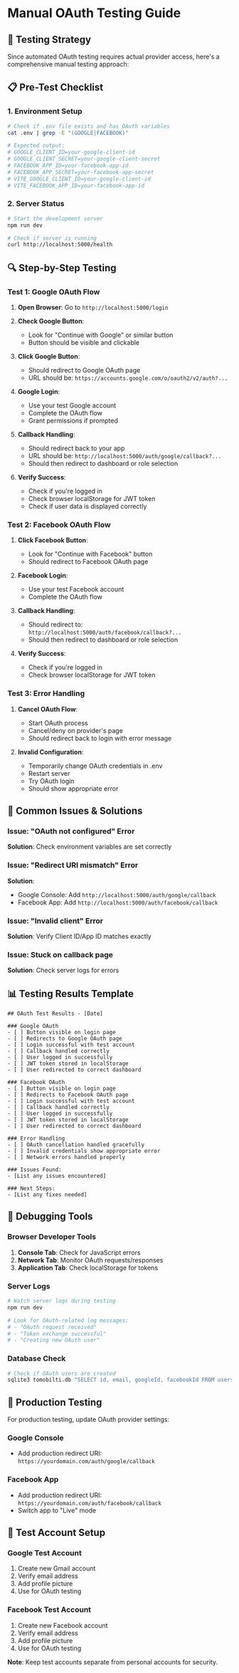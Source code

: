 # Manual OAuth Testing Guide

## 🎯 Testing Strategy

Since automated OAuth testing requires actual provider access, here's a comprehensive manual testing approach:

## 📋 Pre-Test Checklist

### 1. Environment Setup
```bash
# Check if .env file exists and has OAuth variables
cat .env | grep -E "(GOOGLE|FACEBOOK)"

# Expected output:
# GOOGLE_CLIENT_ID=your-google-client-id
# GOOGLE_CLIENT_SECRET=your-google-client-secret
# FACEBOOK_APP_ID=your-facebook-app-id
# FACEBOOK_APP_SECRET=your-facebook-app-secret
# VITE_GOOGLE_CLIENT_ID=your-google-client-id
# VITE_FACEBOOK_APP_ID=your-facebook-app-id
```

### 2. Server Status
```bash
# Start the development server
npm run dev

# Check if server is running
curl http://localhost:5000/health
```

## 🔍 Step-by-Step Testing

### Test 1: Google OAuth Flow

1. **Open Browser**: Go to `http://localhost:5000/login`

2. **Check Google Button**: 
   - Look for "Continue with Google" or similar button
   - Button should be visible and clickable

3. **Click Google Button**:
   - Should redirect to Google OAuth page
   - URL should be: `https://accounts.google.com/o/oauth2/v2/auth?...`

4. **Google Login**:
   - Use your test Google account
   - Complete the OAuth flow
   - Grant permissions if prompted

5. **Callback Handling**:
   - Should redirect back to your app
   - URL should be: `http://localhost:5000/auth/google/callback?...`
   - Should then redirect to dashboard or role selection

6. **Verify Success**:
   - Check if you're logged in
   - Check browser localStorage for JWT token
   - Check if user data is displayed correctly

### Test 2: Facebook OAuth Flow

1. **Click Facebook Button**:
   - Look for "Continue with Facebook" button
   - Should redirect to Facebook OAuth page

2. **Facebook Login**:
   - Use your test Facebook account
   - Complete the OAuth flow

3. **Callback Handling**:
   - Should redirect to: `http://localhost:5000/auth/facebook/callback?...`
   - Should then redirect to dashboard or role selection

4. **Verify Success**:
   - Check if you're logged in
   - Check browser localStorage for JWT token

### Test 3: Error Handling

1. **Cancel OAuth Flow**:
   - Start OAuth process
   - Cancel/deny on provider's page
   - Should redirect back to login with error message

2. **Invalid Configuration**:
   - Temporarily change OAuth credentials in .env
   - Restart server
   - Try OAuth login
   - Should show appropriate error

## 🐛 Common Issues & Solutions

### Issue: "OAuth not configured" Error
**Solution**: Check environment variables are set correctly

### Issue: "Redirect URI mismatch" Error
**Solution**: 
- Google Console: Add `http://localhost:5000/auth/google/callback`
- Facebook App: Add `http://localhost:5000/auth/facebook/callback`

### Issue: "Invalid client" Error
**Solution**: Verify Client ID/App ID matches exactly

### Issue: Stuck on callback page
**Solution**: Check server logs for errors

## 📊 Testing Results Template

```
## OAuth Test Results - [Date]

### Google OAuth
- [ ] Button visible on login page
- [ ] Redirects to Google OAuth page
- [ ] Login successful with test account
- [ ] Callback handled correctly
- [ ] User logged in successfully
- [ ] JWT token stored in localStorage
- [ ] User redirected to correct dashboard

### Facebook OAuth
- [ ] Button visible on login page
- [ ] Redirects to Facebook OAuth page
- [ ] Login successful with test account
- [ ] Callback handled correctly
- [ ] User logged in successfully
- [ ] JWT token stored in localStorage
- [ ] User redirected to correct dashboard

### Error Handling
- [ ] OAuth cancellation handled gracefully
- [ ] Invalid credentials show appropriate error
- [ ] Network errors handled properly

### Issues Found:
- [List any issues encountered]

### Next Steps:
- [List any fixes needed]
```

## 🔧 Debugging Tools

### Browser Developer Tools
1. **Console Tab**: Check for JavaScript errors
2. **Network Tab**: Monitor OAuth requests/responses
3. **Application Tab**: Check localStorage for tokens

### Server Logs
```bash
# Watch server logs during testing
npm run dev

# Look for OAuth-related log messages:
# - "OAuth request received"
# - "Token exchange successful"
# - "Creating new OAuth user"
```

### Database Check
```bash
# Check if OAuth users are created
sqlite3 tomobilti.db "SELECT id, email, googleId, facebookId FROM users WHERE googleId IS NOT NULL OR facebookId IS NOT NULL;"
```

## 🚀 Production Testing

For production testing, update OAuth provider settings:

### Google Console
- Add production redirect URI: `https://yourdomain.com/auth/google/callback`

### Facebook App
- Add production redirect URI: `https://yourdomain.com/auth/facebook/callback`
- Switch app to "Live" mode

## 📝 Test Account Setup

### Google Test Account
1. Create new Gmail account
2. Verify email address
3. Add profile picture
4. Use for OAuth testing

### Facebook Test Account
1. Create new Facebook account
2. Verify email address
3. Add profile picture
4. Use for OAuth testing

**Note**: Keep test accounts separate from personal accounts for security.





